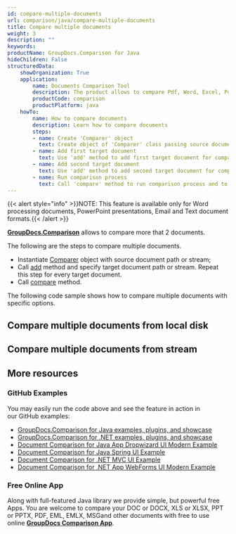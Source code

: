 ```yaml
---
id: compare-multiple-documents
url: comparison/java/compare-multiple-documents
title: Compare multiple documents
weight: 3
description: ""
keywords: 
productName: GroupDocs.Comparison for Java
hideChildren: False
structuredData:
    showOrganization: True
    application:
        name: Documents Comparison Tool
        description: The product allows to compare Pdf, Word, Excel, PowerPoint, AutoCad, Image, Code and much more file formats. Comparison API also supports accepting or rejecting changes, extracting document information and generating comparison report
        productCode: comparison
        productPlatform: java
    howTo:
        name: How to compare documents
        description: Learn how to compare documents
        steps:
        - name: Create 'Comparer' object
          text: Create object of 'Comparer' class passing source document as a constructor argument
        - name: Add first target document
          text: Use 'add' method to add first target document for comparing with source one
        - name: Add second target document
          text: Use 'add' method to add second target document for comparing with source one
        - name: Run comparison process
          text: Call 'compare' method to run comparison process and to get path of the result document
---
```

{{< alert style="info" >}}NOTE: This feature is available only for Word processing documents, PowerPoint presentations, Email and Text document formats.{{< /alert >}}

**[GroupDocs.Comparison](https://products.groupdocs.com/comparison/java)** allows to compare more that 2 documents.

The following are the steps to compare multiple documents.

*   Instantiate [Comparer](https://apireference.groupdocs.com/comparison/java/com.groupdocs.comparison/Comparer) object with source document path or stream;
*   Call [add](https://apireference.groupdocs.com/net/comparison/groupdocs.comparison/comparer/methods/add/index) method and specify target document path or stream. Repeat this step for every target document.
*   Call [compare](https://apireference.groupdocs.com/net/comparison/groupdocs.comparison/comparer) method.

The following code sample shows how to compare multiple documents with specific options.

## Compare multiple documents from local disk

<script src="https://gist.github.com/groupdocs-comparison-gists/4234d069bdad865fe0d4ba00f199bbf4.js"></script>

## Compare multiple documents from stream

<script src="https://gist.github.com/groupdocs-comparison-gists/6b447c4faa7b44ba103c96e8f2d8ab8d.js"></script>

## More resources

### GitHub Examples
You may easily run the code above and see the feature in action in our GitHub examples:

*   [GroupDocs.Comparison for Java examples, plugins, and showcase](https://github.com/groupdocs-comparison/GroupDocs.Comparison-for-Java)
*   [GroupDocs.Comparison for .NET examples, plugins, and showcase](https://github.com/groupdocs-comparison/GroupDocs.Comparison-for-.NET)
*   [Document Comparison for Java App Dropwizard UI Modern Example](https://github.com/groupdocs-comparison/GroupDocs.Comparison-for-Java-Dropwizard)    
*   [Document Comparison for Java Spring UI Example](https://github.com/groupdocs-comparison/GroupDocs.Comparison-for-Java-Spring)    
*   [Document Comparison for .NET MVC UI Example](https://github.com/groupdocs-comparison/GroupDocs.Comparison-for-.NET-MVC)    
*   [Document Comparison for .NET App WebForms UI Modern Example](https://github.com/groupdocs-comparison/GroupDocs.Comparison-for-.NET-WebForms)
    

### Free Online App
Along with full-featured Java library we provide simple, but powerful free Apps.
You are welcome to compare your DOC or DOCX, XLS or XLSX, PPT or PPTX, PDF, EML, EMLX, MSGand other documents with free to use online **[GroupDocs Comparison App](https://products.groupdocs.app/comparison)**.
